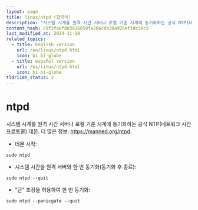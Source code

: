 ```yaml
---
layout: page
title: linux/ntpd (한국어)
description: "시스템 시계를 원격 시간 서버나 로컬 기준 시계에 동기화하는 공식 NTP(네트워크 시간 프로토콜) 데몬."
content_hash: c9f2fa8fd03a16850fe266cda38a926ef1dc38c5
last_modified_at: 2024-11-10
related_topics:
  - title: English version
    url: /en/linux/ntpd.html
    icon: bi bi-globe
  - title: español version
    url: /es/linux/ntpd.html
    icon: bi bi-globe
tldri18n_status: 2
---
```

# ntpd

시스템 시계를 원격 시간 서버나 로컬 기준 시계에 동기화하는 공식 NTP(네트워크 시간 프로토콜) 데몬.
더 많은 정보: <https://manned.org/ntpd>.

- 데몬 시작:

`sudo ntpd`

- 시스템 시간을 원격 서버와 한 번 동기화(동기화 후 종료):

`sudo ntpd --quit`

- "큰" 조정을 허용하여 한 번 동기화:

`sudo ntpd --panicgate --quit`
